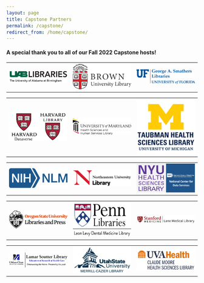 ```yaml
---
layout: page
title: Capstone Partners
permalink: /capstone/
redirect_from: /home/capstone/
---
```


#### A special thank you to all of our Fall 2022 Capstone hosts!
 
<table>
  <tr><td rowspan="1" width="30%"><img src="/images/capstone_logos/alabama.png" alt="UAB Libraries Logo"></td>
    <td rowspan="1" width="30%"><img src="/images/capstone_logos/brown.png" alt="Brown University Library Logo"></td>
    <td rowspan="1" width="30%"><img src="/images/capstone_logos/florida.png" alt="University of Florida Libraries Logo"></td></tr>
</table>

<table>
  <tr><td rowspan="1" width="30%"><img src="/images/capstone_logos/harvard.png" alt="Harvard Dataverse Logo"></td>
    <td rowspan="1" width="30%"><img src="/images/capstone_logos/maryland.png" alt="University of Maryland HSHS Library Logo"></td>
    <td rowspan="1" width="30%"><img src="/images/capstone_logos/michigan.png" alt="Michigan Taubman Library Logo"></td></tr>
</table>

<table>
  <tr><td rowspan="1" width="30%"><img src="/images/capstone_logos/nlm.png" alt="National Library of Medicine Logo"></td>
    <td rowspan="1" width="30%"><img src="/images/capstone_logos/northeastern.png" alt="Northeastern University Library Logo"></td>
    <td rowspan="1" width="30%"><img src="/images/capstone_logos/nyu-ncds.png" alt="NYU Health Sciences Logo"></td></tr>
</table>

<table>
  <tr><td rowspan="1" width="30%"><img src="/images/capstone_logos/osulp.png" alt="Oregon State University Libraries Logo"></td>
    <td rowspan="1" width="30%"><img src="/images/capstone_logos/penn.png" alt="UPenn Libraries Logo"></td>
    <td rowspan="1" width="30%"><img src="/images/capstone_logos/stanford.png" alt="Stanford Lane Medical Library Logo"></td></tr>
</table>

<table>
  <tr><td rowspan="1" width="30%"><img src="/images/capstone_logos/umass.png" alt="UMass Soutter Library Logo"></td>
    <td rowspan="1" width="30%"><img src="/images/capstone_logos/utah.png" alt="Utah State University Libraries Logo"></td>
    <td rowspan="1" width="30%"><img src="/images/capstone_logos/virginia.png" alt="UVA Health Sciences Library Logo"></td></tr>
</table>
